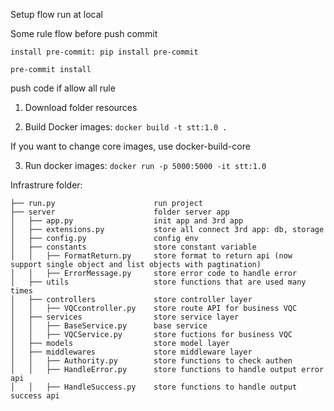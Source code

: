 Setup flow run at local

Some rule flow before push commit

`install pre-commit: pip install pre-commit`

`pre-commit install`

push code if allow all rule

1. Download folder resources

2. Build Docker images: `docker build -t stt:1.0 .`

If you want to change core images, use docker-build-core

3. Run docker images: `docker run -p 5000:5000 -it stt:1.0`

Infrastrure folder:
```
├── run.py 						run project
├── server 						folder server app
│   ├── app.py 					init app and 3rd app
│   ├── extensions.py 			store all connect 3rd app: db, storage
│   ├── config.py 				config env
│   ├── constants 				store constant variable
│   │   ├── FormatReturn.py 	store format to return api (now support single object and list objects with pagtination)
│   │   ├── ErrorMessage.py 	store error code to handle error
│   ├── utils					store functions that are used many times
│   ├── controllers 			store controller layer
│   │   ├── VQCcontroller.py    store route API for business VQC
│   ├── services 				store service layer
│   │   ├── BaseService.py      base service
│   │   ├── VQCService.py       store fuctions for business VQC
│   ├── models 					store model layer
│   ├── middlewares 			store middleware layer
│   │   ├── Authority.py 		store functions to check authen
│   │   ├── HandleError.py 		store functions to handle output error api
│   │   ├── HandleSuccess.py 	store functions to handle output success api
```
